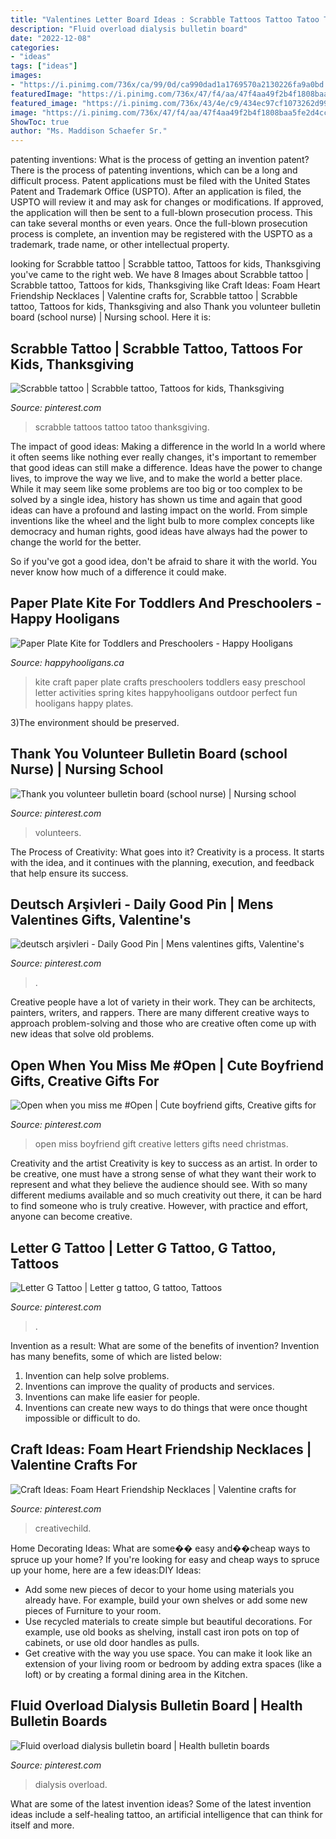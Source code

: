 ```yaml
---
title: "Valentines Letter Board Ideas : Scrabble Tattoos Tattoo Tatoo Thanksgiving"
description: "Fluid overload dialysis bulletin board"
date: "2022-12-08"
categories:
- "ideas"
tags: ["ideas"]
images:
- "https://i.pinimg.com/736x/ca/99/0d/ca990dad1a1769570a2130226fa9a0bd.jpg"
featuredImage: "https://i.pinimg.com/736x/47/f4/aa/47f4aa49f2b4f1808baa5fe2d4cc4cde.jpg"
featured_image: "https://i.pinimg.com/736x/43/4e/c9/434ec97cf1073262d99263f4465ddd6e--baby-quotes-scrabble.jpg"
image: "https://i.pinimg.com/736x/47/f4/aa/47f4aa49f2b4f1808baa5fe2d4cc4cde.jpg"
ShowToc: true
author: "Ms. Maddison Schaefer Sr."
---
```



patenting inventions: What is the process of getting an invention patent?
There is the process of patenting inventions, which can be a long and difficult process. Patent applications must be filed with the United States Patent and Trademark Office (USPTO). After an application is filed, the USPTO will review it and may ask for changes or modifications. If approved, the application will then be sent to a full-blown prosecution process. This can take several months or even years. Once the full-blown prosecution process is complete, an invention may be registered with the USPTO as a trademark, trade name, or other intellectual property.

	

		
looking for Scrabble tattoo | Scrabble tattoo, Tattoos for kids, Thanksgiving you've came to the right web. We have 8 Images about Scrabble tattoo | Scrabble tattoo, Tattoos for kids, Thanksgiving like Craft Ideas: Foam Heart Friendship Necklaces | Valentine crafts for, Scrabble tattoo | Scrabble tattoo, Tattoos for kids, Thanksgiving and also Thank you volunteer bulletin board (school nurse) | Nursing school. Here it is:
		
    
## Scrabble Tattoo | Scrabble Tattoo, Tattoos For Kids, Thanksgiving

<img loading=lazy src="https://i.pinimg.com/736x/43/4e/c9/434ec97cf1073262d99263f4465ddd6e--baby-quotes-scrabble.jpg" onerror="this.onerror=null;this.src='https://tse2.mm.bing.net/th?id=OIP.m1YPkiJAUV1BYttW3xmrCgHaJ3&amp;pid=15.1';" alt="Scrabble tattoo | Scrabble tattoo, Tattoos for kids, Thanksgiving">

_Source: pinterest.com_

>scrabble tattoos tattoo tatoo thanksgiving. 

	

The impact of good ideas: Making a difference in the world
In a world where it often seems like nothing ever really changes, it's important to remember that good ideas can still make a difference. Ideas have the power to change lives, to improve the way we live, and to make the world a better place.
While it may seem like some problems are too big or too complex to be solved by a single idea, history has shown us time and again that good ideas can have a profound and lasting impact on the world. From simple inventions like the wheel and the light bulb to more complex concepts like democracy and human rights, good ideas have always had the power to change the world for the better.

So if you've got a good idea, don't be afraid to share it with the world. You never know how much of a difference it could make.

    
## Paper Plate Kite For Toddlers And Preschoolers - Happy Hooligans

<img loading=lazy src="https://happyhooligans.ca/wp-content/uploads/2016/04/Paper-Plate-Kite-craft-Happy-Hooligans-.jpg" onerror="this.onerror=null;this.src='https://tse1.mm.bing.net/th?id=OIP.pRAKreX5cSNrW_Agkzh2BgAAAA&amp;pid=15.1';" alt="Paper Plate Kite for Toddlers and Preschoolers - Happy Hooligans">

_Source: happyhooligans.ca_

>kite craft paper plate crafts preschoolers toddlers easy preschool letter activities spring kites happyhooligans outdoor perfect fun hooligans happy plates. 

	

3)The environment should be preserved. 

    
## Thank You Volunteer Bulletin Board (school Nurse) | Nursing School

<img loading=lazy src="https://i.pinimg.com/736x/77/28/b1/7728b1a3caffd9e51f2fed449703dbd1.jpg" onerror="this.onerror=null;this.src='https://tse2.mm.bing.net/th?id=OIP.WLdbnrtjqc5ehiAIdz-HCQHaJ3&amp;pid=15.1';" alt="Thank you volunteer bulletin board (school nurse) | Nursing school">

_Source: pinterest.com_

>volunteers. 

	

The Process of Creativity: What goes into it?
Creativity is a process. It starts with the idea, and it continues with the planning, execution, and feedback that help ensure its success.

    
## Deutsch Arşivleri - Daily Good Pin | Mens Valentines Gifts, Valentine&#039;s

<img loading=lazy src="https://i.pinimg.com/736x/ca/99/0d/ca990dad1a1769570a2130226fa9a0bd.jpg" onerror="this.onerror=null;this.src='https://tse3.mm.bing.net/th?id=OIP.ve6qHwSCOMfiAhtQ10TwwwHaJ3&amp;pid=15.1';" alt="deutsch arşivleri - Daily Good Pin | Mens valentines gifts, Valentine&#039;s">

_Source: pinterest.com_

>. 

	

Creative people have a lot of variety in their work. They can be architects, painters, writers, and rappers. There are many different creative ways to approach problem-solving and those who are creative often come up with new ideas that solve old problems.

    
## Open When You Miss Me #Open | Cute Boyfriend Gifts, Creative Gifts For

<img loading=lazy src="https://i.pinimg.com/736x/71/00/30/710030770783c9516e77a767c3aeaad8.jpg" onerror="this.onerror=null;this.src='https://tse3.mm.bing.net/th?id=OIP.Ngwp8VQpj8xlI5W5crTxyAHaJ4&amp;pid=15.1';" alt="Open when you miss me #Open | Cute boyfriend gifts, Creative gifts for">

_Source: pinterest.com_

>open miss boyfriend gift creative letters gifts need christmas. 

	

Creativity and the artist
Creativity is key to success as an artist. In order to be creative, one must have a strong sense of what they want their work to represent and what they believe the audience should see. With so many different mediums available and so much creativity out there, it can be hard to find someone who is truly creative. However, with practice and effort, anyone can become creative.

    
## Letter G Tattoo | Letter G Tattoo, G Tattoo, Tattoos

<img loading=lazy src="https://i.pinimg.com/736x/47/f4/aa/47f4aa49f2b4f1808baa5fe2d4cc4cde.jpg" onerror="this.onerror=null;this.src='https://tse4.mm.bing.net/th?id=OIP.H3iP5Uou_-V-uibsB06RPwAAAA&amp;pid=15.1';" alt="Letter G Tattoo | Letter g tattoo, G tattoo, Tattoos">

_Source: pinterest.com_

>. 

	

Invention as a result: What are some of the benefits of invention?
Invention has many benefits, some of which are listed below: 
1. Invention can help solve problems. 
2. Inventions can improve the quality of products and services. 
3. Inventions can make life easier for people. 
4. Inventions can create new ways to do things that were once thought impossible or difficult to do.

    
## Craft Ideas: Foam Heart Friendship Necklaces | Valentine Crafts For

<img loading=lazy src="https://i.pinimg.com/736x/44/9d/8d/449d8daff60b45e80f063a6e0c100dab.jpg" onerror="this.onerror=null;this.src='https://tse3.mm.bing.net/th?id=OIP.WQUFy_2B-dYAAYwnEsU5aAHaLH&amp;pid=15.1';" alt="Craft Ideas: Foam Heart Friendship Necklaces | Valentine crafts for">

_Source: pinterest.com_

>creativechild. 

	

Home Decorating Ideas: What are some�� easy and��cheap ways to spruce up your home?
If you're looking for easy and cheap ways to spruce up your home, here are a few ideas:DIY Ideas: 
- Add some new pieces of decor to your home using materials you already have. For example, build your own shelves or add some new pieces of Furniture to your room. 
- Use recycled materials to create simple but beautiful decorations. For example, use old books as shelving, install cast iron pots on top of cabinets, or use old door handles as pulls. 
- Get creative with the way you use space. You can make it look like an extension of your living room or bedroom by adding extra spaces (like a loft) or by creating a formal dining area in the Kitchen.

    
## Fluid Overload Dialysis Bulletin Board | Health Bulletin Boards

<img loading=lazy src="https://i.pinimg.com/736x/59/f8/b7/59f8b7776e46b449769165dab2757a65.jpg" onerror="this.onerror=null;this.src='https://tse3.mm.bing.net/th?id=OIP.bywPYsojtx_h6uFNG-4e0AHaKy&amp;pid=15.1';" alt="Fluid overload dialysis bulletin board | Health bulletin boards">

_Source: pinterest.com_

>dialysis overload. 

	

What are some of the latest invention ideas?
Some of the latest invention ideas include a self-healing tattoo, an artificial intelligence that can think for itself and more.

